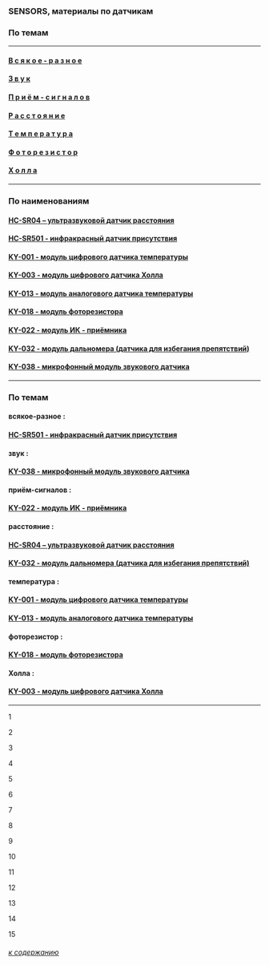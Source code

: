 ### SENSORS, материалы по датчикам

### По темам

---

#### [В с я к о е - р а з н о е](#%D0%B2%D1%81%D1%8F%D0%BA%D0%BE%D0%B5-%D1%80%D0%B0%D0%B7%D0%BD%D0%BE%D0%B5)

#### [З в у к](#%D0%B7%D0%B2%D1%83%D0%BA)

#### [П р и ё м - с и г н а л о в](#%D0%BF%D1%80%D0%B8%D1%91%D0%BC-%D1%81%D0%B8%D0%B3%D0%BD%D0%B0%D0%BB%D0%BE%D0%B2)

#### [Р а с с т о я н и е](#%D1%80%D0%B0%D1%81%D1%81%D1%82%D0%BE%D1%8F%D0%BD%D0%B8%D0%B5)

#### [Т е м п е р а т у р а](#%D1%82%D0%B5%D0%BC%D0%BF%D0%B5%D1%80%D0%B0%D1%82%D1%83%D1%80%D0%B0)

#### [Ф о т о р е з и с т о р](#%D1%84%D0%BE%D1%82%D0%BE%D1%80%D0%B5%D0%B7%D0%B8%D1%81%D1%82%D0%BE%D1%80)

#### [Х о л л а](#%D1%85%D0%BE%D0%BB%D0%BB%D0%B0)

---

### По наименованиям

#### [HC-SR04 – ультразвуковой датчик расстояния](hc-sr04-ultrazvukovoj-datchik-rasstoyaniya/hc-sr04-ultrazvukovoj-datchik-rasstoyaniya.md)

#### [HC-SR501 - инфракрасный датчик присутствия](hc-sr501-infrakrasnyj-datchik-prisutstviya/hc-sr501-infrakrasnyj-datchik-prisutstviya.md)

#### [KY-001 - модуль цифрового датчика температуры](ky-001-modul-cifrovogo-datchika-temperatury/ky-001-modul-cifrovogo-datchika-temperatury.md)

#### [KY-003 - модуль цифрового датчика Холла](ky-003-modul-cifrovogo-datchika-holla/ky-003-modul-cifrovogo-datchika-holla.md)

#### [KY-013 - модуль аналогового датчика температуры](ky-013-modul-analogovogo-datchika-temperatury/ky-013-modul-analogovogo-datchika-temperatury.md)

#### [KY-018 - модуль фоторезистора](ky-018-modul-fotorezistora/ky-018-modul-fotorezistora.md)

#### [KY-022 - модуль ИК - приёмника](ky-022-modul-ik-priyomnika/ky-022-modul-ik-priyomnika.md)

#### [KY-032 - модуль дальномера (датчика для избегания препятствий)](ky-032-modul-dalnomera/ky-032-modul-dalnomera.md)

#### [KY-038 - микрофонный модуль звукового датчика](ky-038-mikrofonnyj-modul-zvukovogo-datchika/ky-038-mikrofonnyj-modul-zvukovogo-datchika.md)


---

### По темам

#### всякое-разное :

#### [HC-SR501 - инфракрасный датчик присутствия](hc-sr501-infrakrasnyj-datchik-prisutstviya/hc-sr501-infrakrasnyj-datchik-prisutstviya.md)

#### звук :

#### [KY-038 - микрофонный модуль звукового датчика](ky-038-mikrofonnyj-modul-zvukovogo-datchika/ky-038-mikrofonnyj-modul-zvukovogo-datchika.md)

#### приём-сигналов :

#### [KY-022 - модуль ИК - приёмника](ky-022-modul-ik-priyomnika/ky-022-modul-ik-priyomnika.md)

#### расстояние :

#### [HC-SR04 – ультразвуковой датчик расстояния](hc-sr04-ultrazvukovoj-datchik-rasstoyaniya/hc-sr04-ultrazvukovoj-datchik-rasstoyaniya.md)

#### [KY-032 - модуль дальномера (датчика для избегания препятствий)](ky-032-modul-dalnomera/ky-032-modul-dalnomera.md)

#### температура :

#### [KY-001 - модуль цифрового датчика температуры](ky-001-modul-cifrovogo-datchika-temperatury/ky-001-modul-cifrovogo-datchika-temperatury.md)

#### [KY-013 - модуль аналогового датчика температуры](ky-013-modul-analogovogo-datchika-temperatury/ky-013-modul-analogovogo-datchika-temperatury.md)

#### фоторезистор :

#### [KY-018 - модуль фоторезистора](ky-018-modul-fotorezistora/ky-018-modul-fotorezistora.md)

#### Холла :

#### [KY-003 - модуль цифрового датчика Холла](ky-003-modul-cifrovogo-datchika-holla/ky-003-modul-cifrovogo-datchika-holla.md)

---

1

2

3

4

5

6

7

8

9

10

11

12

13

14

15

###### [к содержанию](../README.md)

